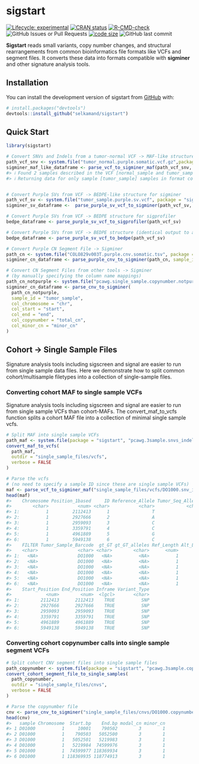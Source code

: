 
<!-- README.md is generated from README.Rmd. Please edit that file -->

# sigstart

<!-- badges: start -->

[![Lifecycle:
experimental](https://img.shields.io/badge/lifecycle-experimental-orange.svg)](https://lifecycle.r-lib.org/articles/stages.html#experimental)
[![CRAN
status](https://www.r-pkg.org/badges/version/sigstart)](https://CRAN.R-project.org/package=sigstart)
[![R-CMD-check](https://github.com/selkamand/sigstart/actions/workflows/R-CMD-check.yaml/badge.svg)](https://github.com/selkamand/sigstart/actions/workflows/R-CMD-check.yaml)
![GitHub Issues or Pull
Requests](https://img.shields.io/github/issues-closed/selkamand/sigstart)
[![code
size](https://img.shields.io/github/languages/code-size/selkamand/sigstart.svg)](https://github.com/selkamand/sigstart)
![GitHub last
commit](https://img.shields.io/github/last-commit/selkamand/sigstart)
<!-- badges: end -->

**Sigstart** reads small variants, copy number changes, and structural
rearrangements from common bioinformatics file formats like VCFs and
segment files. It converts these data into formats compatible with
**sigminer** and other signature analysis tools.

## Installation

You can install the development version of sigstart from
[GitHub](https://github.com/) with:

``` r
# install.packages("devtools")
devtools::install_github("selkamand/sigstart")
```

## Quick Start

``` r
library(sigstart)

# Convert SNVs and Indels from a tumor-normal VCF -> MAF-like structure for sigminer
path_vcf_snv <- system.file("tumor_normal.purple.somatic.vcf.gz",package = "sigstart")
sigminer_maf_like_dataframe <- parse_vcf_to_sigminer_maf(path_vcf_snv, sample_id = "tumor_sample")
#> ℹ Found 2 samples described in the VCF [normal_sample and tumor_sample]
#> ℹ Returning data for only sample [tumor_sample] samples in format column of VCF.
```

``` r

# Convert Purple SVs from VCF -> BEDPE-like structure for sigminer
path_vcf_sv <- system.file("tumor_sample.purple.sv.vcf", package = "sigstart")
sigminer_sv_dataframe <-  parse_purple_sv_vcf_to_sigminer(path_vcf_sv, sample_id = "tumor_sample")

# Convert Purple SVs from VCF -> BEDPE structure for sigprofiler
bedpe_dataframe <- parse_purple_sv_vcf_to_sigprofiler(path_vcf_sv)

# Convert Purple SVs from VCF -> BEDPE structure (identical output to above)
bedpe_dataframe <- parse_purple_sv_vcf_to_bedpe(path_vcf_sv)

# Convert Purple CN Segment File -> Sigminer 
path_cn <- system.file("COLO829v003T.purple.cnv.somatic.tsv", package = "sigstart")
sigminer_cn_dataframe <- parse_purple_cnv_to_sigminer(path_cn, sample_id = "tumor_sample")

# Convert CN Segment Files from other tools -> Sigminer
# (by manually specifying the column name mappings)
path_cn_notpurple <- system.file("pcawg.single_sample.copynumber.notpurple.segment", package = "sigstart")
sigminer_cn_dataframe <- parse_cnv_to_sigminer(
  path_cn_notpurple,
  sample_id = "tumor_sample",
  col_chromosome = "chr",
  col_start = "start",
  col_end = "end",
  col_copynumber = "total_cn",
  col_minor_cn = "minor_cn"
)
```

## Cohort -\> Single Sample Files

Signature analysis tools including sigscreen and signal are easier to
run from single sample data files. Here we demonstrate how to split
common cohort/multisample filetypes into a collection of single-sample
files.

### Converting cohort MAF to single sample VCFs

Signature analysis tools including sigscreen and signal are easier to
run from single sample VCFs than cohort-MAFs. The convert_maf_to_vcfs
function splits a cohort MAF file into a collection of minimal single
sample vcfs.

``` r
# Split MAF into single sample VCFs
path_maf <- system.file(package = "sigstart", "pcawg.3sample.snvs_indel.maf")
convert_maf_to_vcfs(
  path_maf, 
  outdir = "single_sample_files/vcfs", 
  verbose = FALSE
)

# Parse the vcfs 
# (no need to specify a sample ID since these are single sample VCFs)
maf <- parse_vcf_to_sigminer_maf("single_sample_files/vcfs/DO1000.snv_indel.vcf.bgz", verbose = FALSE)
head(maf)
#>    Chromosome Position_1based     ID Reference_Allele Tumor_Seq_Allele2  QUAL
#>        <char>           <num> <char>           <char>            <char> <num>
#> 1:          1         2112413      1                T                 C    NA
#> 2:          1         2927666      2                A                 G    NA
#> 3:          1         2959093      3                C                 A    NA
#> 4:          1         3359791      4                C                 T    NA
#> 5:          1         4961889      5                G                 C    NA
#> 6:          1         5949138      6                C                 T    NA
#>    FILTER Tumor_Sample_Barcode  gt_GT gt_GT_alleles Ref_Length Alt_Length
#>    <char>               <char> <char>        <char>      <num>      <num>
#> 1:   <NA>               DO1000   <NA>          <NA>          1          1
#> 2:   <NA>               DO1000   <NA>          <NA>          1          1
#> 3:   <NA>               DO1000   <NA>          <NA>          1          1
#> 4:   <NA>               DO1000   <NA>          <NA>          1          1
#> 5:   <NA>               DO1000   <NA>          <NA>          1          1
#> 6:   <NA>               DO1000   <NA>          <NA>          1          1
#>    Start_Position End_Position Inframe Variant_Type
#>             <num>        <num>  <lgcl>       <char>
#> 1:        2112413      2112413    TRUE          SNP
#> 2:        2927666      2927666    TRUE          SNP
#> 3:        2959093      2959093    TRUE          SNP
#> 4:        3359791      3359791    TRUE          SNP
#> 5:        4961889      4961889    TRUE          SNP
#> 6:        5949138      5949138    TRUE          SNP
```

### Converting cohort copynumber calls into single sample segment VCFs

``` r
# Split cohort CNV segment files into single sample files 
path_copynumber <- system.file(package = "sigstart", "pcawg.3sample.copynumber.segment")
convert_cohort_segment_file_to_single_samples(
  path_copynumber, 
  outdir = "single_sample_files/cnvs", 
  verbose = FALSE
)

# Parse the copynumber file
cnv <- parse_cnv_to_sigminer("single_sample_files/cnvs/DO1000.copynumber.tsv.bgz", sample_id = "D01000")
head(cnv)
#>   sample Chromosome  Start.bp    End.bp modal_cn minor_cn
#> 1 D01000          1     10001    790502        3        1
#> 2 D01000          1    790503   5052500        3        1
#> 3 D01000          1   5052501   5219983        3        1
#> 4 D01000          1   5219984  74599976        3        1
#> 5 D01000          1  74599977 118369934        3        1
#> 6 D01000          1 118369935 118774913        3        1
```
